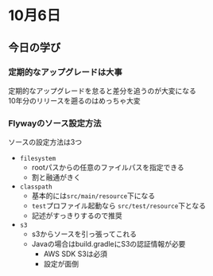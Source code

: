 # 10月6日
## 今日の学び
### 定期的なアップグレードは大事
定期的なアップグレードを怠ると差分を追うのが大変になる<br>
10年分のリリースを遡るのはめっちゃ大変<br>

### Flywayのソース設定方法
ソースの設定方法は3つ
- `filesystem`
  - rootパスからの任意のファイルパスを指定できる
  - 割と融通がきく
- `classpath`
  - 基本的には`src/main/resource`下になる
  - `test`プロファイル起動なら `src/test/resource`下となる
  - 記述がすっきりするので推奨
- `s3`
  - s3からソースを引っ張ってこれる
  - Javaの場合はbuild.gradleにS3の認証情報が必要
    - AWS SDK S3は必須
    - 設定が面倒
